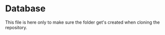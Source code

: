 # Database
This file is here only to make sure the folder get's created when cloning the repository.